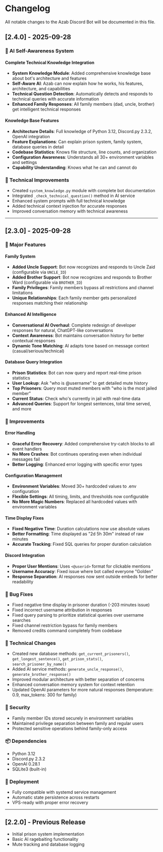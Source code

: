 # Changelog

All notable changes to the Azab Discord Bot will be documented in this file.

## [2.4.0] - 2025-09-28

### 🧠 AI Self-Awareness System

#### Complete Technical Knowledge Integration
- **System Knowledge Module**: Added comprehensive knowledge base about bot's architecture and features
- **Self-Aware AI**: Azab can now explain how he works, his features, architecture, and capabilities
- **Technical Question Detection**: Automatically detects and responds to technical queries with accurate information
- **Enhanced Family Responses**: All family members (dad, uncle, brother) get intelligent technical responses

#### Knowledge Base Features
- **Architecture Details**: Full knowledge of Python 3.12, Discord.py 2.3.2, OpenAI integration
- **Feature Explanations**: Can explain prison system, family system, database queries in detail
- **Codebase Statistics**: Knows file structure, line counts, and organization
- **Configuration Awareness**: Understands all 30+ environment variables and settings
- **Capability Understanding**: Knows what he can and cannot do

### 🔧 Technical Improvements
- Created `system_knowledge.py` module with complete bot documentation
- Integrated `_check_technical_question()` method in AI service
- Enhanced system prompts with full technical knowledge
- Added technical context injection for accurate responses
- Improved conversation memory with technical awareness

---

## [2.3.0] - 2025-09-28

### 🎉 Major Features

#### Family System
- **Added Uncle Support**: Bot now recognizes and responds to Uncle Zaid (configurable via `UNCLE_ID`)
- **Added Brother Support**: Bot now recognizes and responds to Brother Ward (configurable via `BROTHER_ID`)
- **Family Privileges**: Family members bypass all restrictions and channel limitations
- **Unique Relationships**: Each family member gets personalized responses matching their relationship

#### Enhanced AI Intelligence
- **Conversational AI Overhaul**: Complete redesign of developer responses for natural, ChatGPT-like conversations
- **Context Awareness**: Bot maintains conversation history for better contextual responses
- **Dynamic Tone Matching**: AI adapts tone based on message context (casual/serious/technical)

#### Database Query Integration
- **Prison Statistics**: Bot can now query and report real-time prison statistics
- **User Lookup**: Ask "who is @username" to get detailed mute history
- **Top Prisoners**: Query most muted members with "who is the most jailed member"
- **Current Status**: Check who's currently in jail with real-time data
- **Advanced Queries**: Support for longest sentences, total time served, and more

### 🔧 Improvements

#### Error Handling
- **Graceful Error Recovery**: Added comprehensive try-catch blocks to all event handlers
- **No More Crashes**: Bot continues operating even when individual messages fail
- **Better Logging**: Enhanced error logging with specific error types

#### Configuration Management
- **Environment Variables**: Moved 30+ hardcoded values to .env configuration
- **Flexible Settings**: All timing, limits, and thresholds now configurable
- **No More Magic Numbers**: Replaced all hardcoded values with environment variables

#### Time Display Fixes
- **Fixed Negative Time**: Duration calculations now use absolute values
- **Better Formatting**: Time displayed as "2d 5h 30m" instead of raw minutes
- **Accurate Tracking**: Fixed SQL queries for proper duration calculation

#### Discord Integration
- **Proper User Mentions**: Uses `<@userid>` format for clickable mentions
- **Username Accuracy**: Fixed issue where bot called everyone "Golden"
- **Response Separation**: AI responses now sent outside embeds for better readability

### 🐛 Bug Fixes
- Fixed negative time display in prisoner duration (-203 minutes issue)
- Fixed incorrect username attribution in responses
- Fixed query parsing to prioritize statistical queries over username searches
- Fixed channel restriction bypass for family members
- Removed credits command completely from codebase

### 📝 Technical Changes
- Created new database methods: `get_current_prisoners()`, `get_longest_sentence()`, `get_prison_stats()`, `search_prisoner_by_name()`
- Added AI service methods: `generate_uncle_response()`, `generate_brother_response()`
- Improved modular architecture with better separation of concerns
- Enhanced conversation memory system for context retention
- Updated OpenAI parameters for more natural responses (temperature: 0.9, max_tokens: 300 for family)

### 🔐 Security
- Family member IDs stored securely in environment variables
- Maintained privilege separation between family and regular users
- Protected sensitive operations behind family-only access

### 📦 Dependencies
- Python 3.12
- Discord.py 2.3.2
- OpenAI 0.28.1
- SQLite3 (built-in)

### 🚀 Deployment
- Fully compatible with systemd service management
- Automatic state persistence across restarts
- VPS-ready with proper error recovery

---

## [2.2.0] - Previous Release
- Initial prison system implementation
- Basic AI ragebaiting functionality
- Mute tracking and database logging
